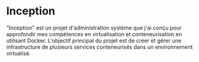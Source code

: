 # Inception
"Inception" est un projet d'administration système que j'ai conçu pour approfondir mes compétences en virtualisation et conteneurisation en utilisant Docker. L'objectif principal du projet est de créer et gérer une infrastructure de plusieurs services conteneurisés dans un environnement virtualisé.
